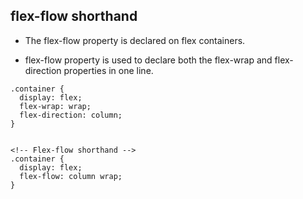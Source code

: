 ## **flex-flow shorthand**

- The flex-flow property is declared on flex containers.
  
- flex-flow property is used to declare both the flex-wrap and flex-direction properties in one line.


```
.container {
  display: flex;
  flex-wrap: wrap;
  flex-direction: column;
}


<!-- Flex-flow shorthand -->
.container {
  display: flex;
  flex-flow: column wrap;
}

```